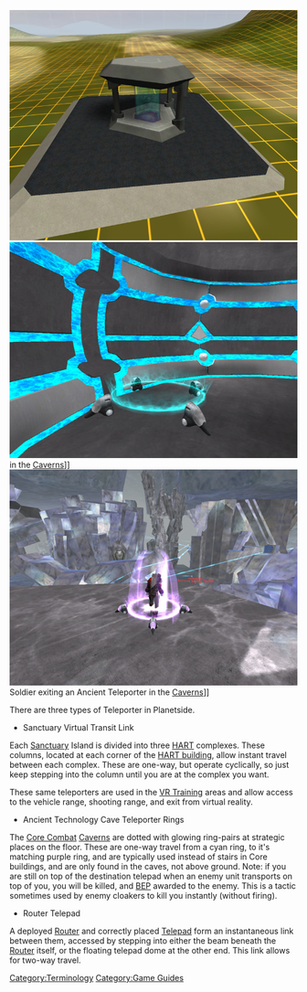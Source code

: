 ![](/images/Teleporter.jpg "fig:Teleporter.jpg")
![](/images/TeleporterBoardingPoint.jpg "fig:TeleporterBoardingPoint.jpg") in
the [Caverns](/Cavern "wikilink")\]\]
![](/images/TeleporterExit.jpg "fig:TeleporterExit.jpg") Soldier exiting an
Ancient Teleporter in the [Caverns](/Cavern "wikilink")\]\]

There are three types of Teleporter in Planetside.

- Sanctuary Virtual Transit Link

Each [Sanctuary](/Sanctuary "wikilink") Island is divided into three
[HART](/HART "wikilink") complexes. These columns, located at each corner
of the [HART building](/HART_building "wikilink"), allow instant travel
between each complex. These are one-way, but operate cyclically, so just
keep stepping into the column until you are at the complex you want.

These same teleporters are used in the [VR
Training](/VR_Training "wikilink") areas and allow access to the vehicle
range, shooting range, and exit from virtual reality.

- Ancient Technology Cave Teleporter Rings

The [Core Combat](/Core_Combat "wikilink") [Caverns](/Caverns "wikilink")
are dotted with glowing ring-pairs at strategic places on the floor.
These are one-way travel from a cyan ring, to it's matching purple ring,
and are typically used instead of stairs in Core buildings, and are only
found in the caves, not above ground. Note: if you are still on top of
the destination telepad when an enemy unit transports on top of you, you
will be killed, and [BEP](/BEP "wikilink") awarded to the enemy. This is
a tactic sometimes used by enemy cloakers to kill you instantly (without
firing).

- Router Telepad

A deployed [Router](/Router "wikilink") and correctly placed
[Telepad](/Telepad "wikilink") form an instantaneous link between them,
accessed by stepping into either the beam beneath the
[Router](/Router "wikilink") itself, or the floating telepad dome at the
other end. This link allows for two-way travel.

[Category:Terminology](/Category:Terminology "wikilink") [Category:Game
Guides](/Category:Game_Guides "wikilink")
